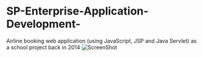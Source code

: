 # SP-Enterprise-Application-Development-
Airline booking web application (using JavaScript, JSP and Java Servlet) as a school project back in 2014
![ScreenShot](blob:https://imgur.com/ab95a15d-a2fa-46f5-a796-4ab2829f01a5)
